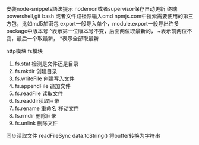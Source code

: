 安裝node-snippets語法提示
nodemon或者supervisor保存自动更新
终端 powershell,git bash 或者文件路径除输入cmd
npmjs.com中搜索需要使用的第三方包，比如md5加密包
export一般导入单个，module.export一般导出许多
package中版本号
^表示第一位版本号不变，后面两位取最新的，
~表示前两位不变，最后一个取最新，
*表示全部取最新


http模块
fs模块
 1. fs.stat   检测是文件还是目录
 2. fs.mkdir  创建目录
 3. fs.writeFile  创建写入文件
 4. fs.appendFile 追加文件
 5. fs.readFile 读取文件
 6. fs.readdir读取目录
 7. fs.rename 重命名 移动文件
 8. fs.rmdir  删除目录
 9. fs.unlink 删除文件

同步读取文件 readFileSync
 data.toString() 将buffer转换为字符串
